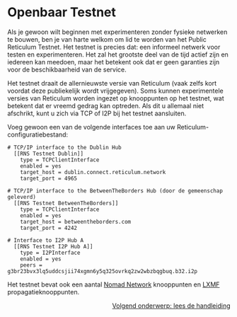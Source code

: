 # Openbaar Testnet
Als je gewoon wilt beginnen met experimenteren zonder fysieke netwerken te bouwen, ben je van harte welkom om lid te worden van het Public Reticulum Testnet. Het testnet is precies dat: een informeel netwerk voor testen en experimenteren. Het zal het grootste deel van de tijd actief zijn en iedereen kan meedoen, maar het betekent ook dat er geen garanties zijn voor de beschikbaarheid van de service.

Het testnet draait de allernieuwste versie van Reticulum (vaak zelfs kort voordat deze publiekelijk wordt vrijgegeven). Soms kunnen experimentele versies van Reticulum worden ingezet op knooppunten op het testnet, wat betekent dat er vreemd gedrag kan optreden. Als dit u allemaal niet afschrikt, kunt u zich via TCP of I2P bij het testnet aansluiten.

Voeg gewoon een van de volgende interfaces toe aan uw Reticulum-configuratiebestand:

```
# TCP/IP interface to the Dublin Hub
  [[RNS Testnet Dublin]]
    type = TCPClientInterface
    enabled = yes
    target_host = dublin.connect.reticulum.network
    target_port = 4965

# TCP/IP interface to the BetweenTheBorders Hub (door de gemeenschap geleverd)
  [[RNS Testnet BetweenTheBorders]]
    type = TCPClientInterface
    enabled = yes
    target_host = betweentheborders.com
    target_port = 4242

# Interface to I2P Hub A
  [[RNS Testnet I2P Hub A]]
    type = I2PInterface
    enabled = yes
    peers = g3br23bvx3lq5uddcsjii74xgmn6y5q325ovrkq2zw2wbzbqgbuq.b32.i2p
```

Het testnet bevat ook een aantal [Nomad Network](https://github.com/markqvist/nomadnet) knooppunten en [LXMF](https://github.com/markqvist/lxmf) propagatieknooppunten.

<p align="right"><a href="docs_nl.html">Volgend onderwerp: lees de handleiding</a></p>
